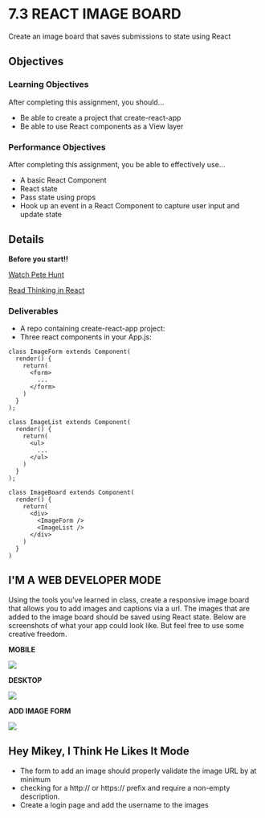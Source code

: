 # 7.3 REACT IMAGE BOARD

Create an image board that saves submissions to state using React

## Objectives

### Learning Objectives

After completing this assignment, you should...

* Be able to create a project that create-react-app
* Be able to use React components as a View layer

### Performance Objectives

After completing this assignment, you be able to effectively use...

* A basic React Component
* React state
* Pass state using props
* Hook up an event in a React Component to capture user input and update state

## Details

**Before you start!!**

[Watch Pete Hunt](https://youtu.be/x7cQ3mrcKaY)

[Read Thinking in React](https://reactjs.org/docs/thinking-in-react.html)

### Deliverables

* A repo containing create-react-app project:
* Three react components in your App.js:

```
class ImageForm extends Component(
  render() {
    return(
      <form>
        ...
      </form>
    )
  }
);

class ImageList extends Component(
  render() {
    return(
      <ul>
        ...
      </ul>
    )
  }
);

class ImageBoard extends Component(
  render() {
    return(
      <div>
        <ImageForm />
        <ImageList />
      </div>
    )
  }
)
```

## I'M A WEB DEVELOPER MODE

Using the tools you've learned in class, create a responsive image board that allows you to add images and captions via a url. The images that are added to the image board should be saved using React state. Below are screenshots of what your app could look like. But feel free to use some creative freedom.


**MOBILE**

<img src="https://github.com/ccs-student-submissions/7.3-react_image_board/blob/master/mobile.png" />


**DESKTOP**

<img src="https://github.com/ccs-student-submissions/7.3-react_image_board/blob/master/desktop.png" />


**ADD IMAGE FORM**

<img src="https://github.com/ccs-student-submissions/7.3-react_image_board/blob/master/add.png" />


## Hey Mikey, I Think He Likes It Mode

- The form to add an image should properly validate the image URL by at minimum
- checking for a http:// or https:// prefix and require a non-empty description.
- Create a login page and add the username to the images
